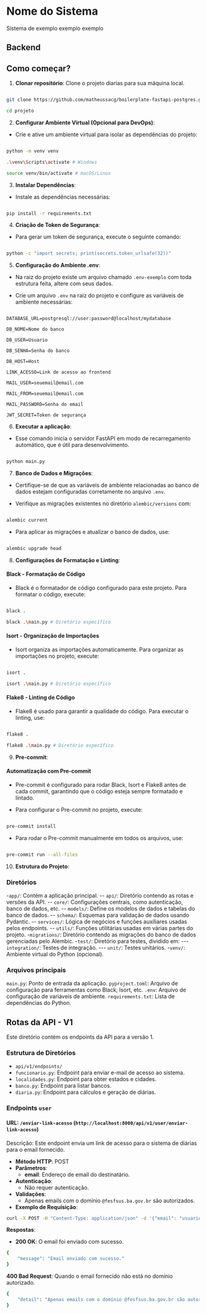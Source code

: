 # Nome do Sistema

Sistema de exemplo exemplo exemplo

## Backend

## Como começar?

01. **Clonar repositório**: Clone o projeto diarias para sua máquina local.

```bash

git clone https://github.com/matheussacg/boilerplate-fastapi-postgres.git

cd projeto

```

02. **Configurar Ambiente Virtual (Opcional para DevOps)**:

- Crie e ative um ambiente virtual para isolar as dependências do projeto:

```bash

python -m venv venv

.\venv\Scripts\activate # Windows

source venv/bin/activate # macOS/Linux

```

03. **Instalar Dependências**:

- Instale as dependências necessárias:

```bash

pip install -r requirements.txt

```

04. **Criação de Token de Segurança**:

- Para gerar um token de segurança, execute o seguinte comando:

```bash

python -c "import secrets; print(secrets.token_urlsafe(32))"

```

05. **Configuração do Ambiente .env**:

- Na raiz do projeto existe um arquivo chamado `.env-exemplo` com toda estrutura feita, altere com seus dados.

- Crie um arquivo `.env` na raiz do projeto e configure as variáveis de ambiente necessárias:

```plaintext

DATABASE_URL=postgresql://user:password@localhost/mydatabase

DB_NOME=Nome do banco

DB_USER=Usuario

DB_SENHA=Senha do banco

DB_HOST=Host

LINK_ACESSO=Link de acesso ao frontend

MAIL_USER=seuemail@email.com

MAIL_FROM=seuemail@email.com

MAIL_PASSWORD=Senha do email

JWT_SECRET=Token de segurança

```

06. **Executar a aplicação**:

- Esse comando inicia o servidor FastAPI em modo de recarregamento automático, que é útil para desenvolvimento.

```bash

python main.py

```

07. **Banco de Dados e Migrações**:

- Certifique-se de que as variáveis de ambiente relacionadas ao banco de dados estejam configuradas corretamente no arquivo `.env`.

- Verifique as migrações existentes no diretório `alembic/versions` com:

```bash

alembic current

```

- Para aplicar as migrações e atualizar o banco de dados, use:

```bash

alembic upgrade head

```

08. **Configurações de Formatação e Linting**:

#### Black - Formatação de Código

- Black é o formatador de código configurado para este projeto. Para formatar o código, execute:

```bash

black .

black .\main.py # Diretório específico

```

#### Isort - Organização de Importações

- Isort organiza as importações automaticamente. Para organizar as importações no projeto, execute:

```bash

isort .

isort .\main.py # Diretório específico

```

#### Flake8 - Linting de Código

- Flake8 é usado para garantir a qualidade do código. Para executar o linting, use:

```bash

flake8 .

flake8 .\main.py # Diretório específico

```

09. **Pre-commit**:

#### Automatização com Pre-commit

- Pre-commit é configurado para rodar Black, Isort e Flake8 antes de cada commit, garantindo que o código esteja sempre formatado e lintado.

- Para configurar o Pre-commit no projeto, execute:

```bash

pre-commit install

```

- Para rodar o Pre-commit manualmente em todos os arquivos, use:

```bash

pre-commit run --all-files

```

10. **Estrutura do Projeto**:

### Diretórios

-`app/`: Contém a aplicação principal.
--    `api/`: Diretório contendo as rotas e versões da API.
--    `core/`: Configurações centrais, como autenticação, banco de dados, etc.
--    `models/`: Define os modelos de dados e tabelas do banco de dados.
--    `schema/`: Esquemas para validação de dados usando Pydantic.
--    `services/`: Lógica de negócios e funções auxiliares usadas pelos endpoints.
--    `utils/`: Funções utilitárias usadas em várias partes do projeto.
-`migrations/`: Diretório contendo as migrações do banco de dados gerenciadas pelo Alembic.
-`test/`: Diretório para testes, dividido em:
---    `integration/`: Testes de integração.
---    `unit/`: Testes unitários.
-`venv/`: Ambiente virtual do Python (opcional).

### Arquivos principais

`main.py`: Ponto de entrada da aplicação.
`pyproject.toml`: Arquivo de configuração para ferramentas como Black, Isort, etc.
`.env`: Arquivo de configuração de variáveis de ambiente.
`requirements.txt`: Lista de dependências do Python.

## Rotas da API - V1

Este diretório contém os endpoints da API para a versão 1.

### Estrutura de Diretórios

- `api/v1/endpoints/`
- `funcionario.py`: Endpoint para enviar e-mail de acesso ao sistema.
- `localidades.py`: Endpoint para obter estados e cidades.
- `banco.py`: Endpoint para listar bancos.
- `diaria.py`: Endpoint para cálculos e geração de diárias.

### Endpoints `user`

#### URL: `/enviar-link-acesso` (`http://localhost:8000/api/v1/user/enviar-link-acesso`)

Descrição: Este endpoint envia um link de acesso para o sistema de diárias para o email fornecido.

- **Método HTTP**: POST
- **Parâmetros**:
  - **email**: Endereço de email do destinatário.
- **Autenticação**:
  - Não requer autenticação.
- **Validações**:
  - Apenas emails com o domínio `@fesfsus.ba.gov.br` são autorizados.
- **Exemplo de Requisição**:

````bash
curl -X POST -H "Content-Type: application/json" -d '{"email": "usuario@fesfsus.ba.gov.br"}' http://localhost:8000/api/v1/user/enviar-link-acesso

````

**Respostas**:

- **200 OK**: O email foi enviado com sucesso.

````bash
{
    "message": "Email enviado com sucesso."
}
````

**400 Bad Request**: Quando o email fornecido não está no domínio autorizado.

````bash
{
    "detail": "Apenas emails com o domínio @fesfsus.ba.gov.br são autorizados a receber o link de acesso."
}
````
